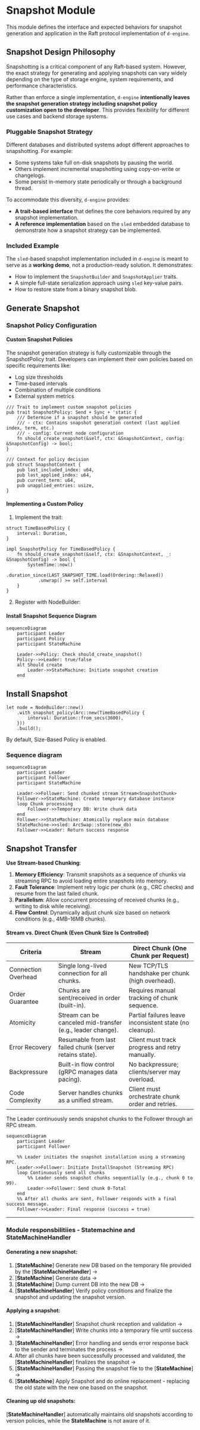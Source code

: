 # Snapshot Module

This module defines the interface and expected behaviors for snapshot generation and application in the Raft protocol implementation of `d-engine`.

## Snapshot Design Philosophy

Snapshotting is a critical component of any Raft-based system. However, the exact strategy for generating and applying snapshots can vary widely depending on the type of storage engine, system requirements, and performance characteristics.

Rather than enforce a single implementation, `d-engine` **intentionally leaves the snapshot generation strategy including snapshot policy customization open to the developer**. This provides flexibility for different use cases and backend storage systems.

### Pluggable Snapshot Strategy

Different databases and distributed systems adopt different approaches to snapshotting. For example:

- Some systems take full on-disk snapshots by pausing the world.
- Others implement incremental snapshotting using copy-on-write or changelogs.
- Some persist in-memory state periodically or through a background thread.

To accommodate this diversity, `d-engine` provides:

- **A trait-based interface** that defines the core behaviors required by any snapshot implementation.
- **A reference implementation** based on the `sled` embedded database to demonstrate how a snapshot strategy can be implemented.

### Included Example

The `sled`-based snapshot implementation included in `d-engine` is meant to serve as a **working demo**, not a production-ready solution. It demonstrates:

- How to implement the `SnapshotBuilder` and `SnapshotApplier` traits.
- A simple full-state serialization approach using `sled` key-value pairs.
- How to restore state from a binary snapshot blob.

## **Generate Snapshot**

### Snapshot Policy Configuration

#### Custom Snapshot Policies
The snapshot generation strategy is fully customizable through the SnapshotPolicy trait. Developers can implement their own policies based on specific requirements like:

- Log size thresholds
- Time-based intervals
- Combination of multiple conditions
- External system metrics

```rust,ignore
/// Trait to implement custom snapshot policies
pub trait SnapshotPolicy: Send + Sync + 'static {
    /// Determine if a snapshot should be generated
    /// - ctx: Contains snapshot generation context (last applied index, term, etc.)
    /// - config: Current node configuration
    fn should_create_snapshot(&self, ctx: &SnapshotContext, config: &SnapshotConfig) -> bool;
}

/// Context for policy decision
pub struct SnapshotContext {
    pub last_included_index: u64,
    pub last_applied_index: u64,
    pub current_term: u64,
    pub unapplied_entries: usize,
}
```

#### Implementing a Custom Policy
1. Implement the trait:

```rust,ignore
struct TimeBasedPolicy {
    interval: Duration,
}

impl SnapshotPolicy for TimeBasedPolicy {
    fn should_create_snapshot(&self, ctx: &SnapshotContext, _: &SnapshotConfig) -> bool {
        SystemTime::now()
            .duration_since(LAST_SNAPSHOT_TIME.load(Ordering::Relaxed))
            .unwrap() >= self.interval
    }
}
```
2. Register with NodeBuilder:

#### Install Snapshot Sequence Diagram
```mermaid
sequenceDiagram
    participant Leader
    participant Policy
    participant StateMachine

    Leader->>Policy: Check should_create_snapshot()
    Policy-->>Leader: true/false
    alt Should create
        Leader->>StateMachine: Initiate snapshot creation
    end
```

## **Install Snapshot**

```rust,ignore
let node = NodeBuilder::new()
    .with_snapshot_policy(Arc::new(TimeBasedPolicy {
        interval: Duration::from_secs(3600),
    }))
    .build();
```

By default, Size-Based Policy is enabled.

### Sequence diagram

```mermaid
sequenceDiagram
    participant Leader
    participant Follower
    participant StateMachine

    Leader->>Follower: Send chunked stream Stream<SnapshotChunk>
    Follower->>StateMachine: Create temporary database instance
    loop Chunk processing
        Follower->>Temporary DB: Write chunk data
    end
    Follower->>StateMachine: Atomically replace main database
    StateMachine->>sled: ArcSwap::store(new_db)
    Follower->>Leader: Return success response
```

## **Snapshot Transfer**

**Use Stream-based Chunking**:

1. **Memory Efficiency**: Transmit snapshots as a sequence of chunks via streaming RPC to avoid loading entire snapshots into memory.
2. **Fault Tolerance**: Implement retry logic per chunk (e.g., CRC checks) and resume from the last failed chunk.
3. **Parallelism**: Allow concurrent processing of received chunks (e.g., writing to disk while receiving).
4. **Flow Control**: Dynamically adjust chunk size based on network conditions (e.g., 4MB–16MB chunks).
    

#### **Stream<Chunk> vs. Direct Chunk (Even Chunk Size Is Controlled)**

| Criteria           | Stream<Chunk>                                    | Direct Chunk (One Chunk per Request)                       |
|--------------------|--------------------------------------------------|------------------------------------------------------------|
| Connection Overhead | Single long-lived connection for all chunks.    | New TCP/TLS handshake per chunk (high overhead).           |
| Order Guarantee    | Chunks are sent/received in order (built-in).     | Requires manual tracking of chunk sequence.                |
| Atomicity          | Stream can be canceled mid-transfer (e.g., leader change). | Partial failures leave inconsistent state (no cleanup). |
| Error Recovery     | Resumable from last failed chunk (server retains state). | Client must track progress and retry manually.           |
| Backpressure       | Built-in flow control (gRPC manages data pacing). | No backpressure; clients/server may overload.              |
| Code Complexity    | Server handles chunks as a unified stream.       | Client must orchestrate chunk order and retries.           |

The Leader continuously sends snapshot chunks to the Follower through an RPC stream.

```mermaid
sequenceDiagram
    participant Leader
    participant Follower

    %% Leader initiates the snapshot installation using a streaming RPC.
    Leader->>Follower: Initiate InstallSnapshot (Streaming RPC)
    loop Continuously send all chunks
        %% Leader sends snapshot chunks sequentially (e.g., chunk 0 to 99).
        Leader->>Follower: Send chunk 0-Total
    end
    %% After all chunks are sent, Follower responds with a final success message.
    Follower->>Leader: Final response (success = true)

```    
---
### Module responsbilitiies - Statemachine and StateMachineHandler

#### Generating a new snapshot:
1. [**StateMachine**] Generate new DB based on the temporary file provided by the [**StateMachineHandler**] → 
2. [**StateMachine**] Generate data → 
3. [**StateMachine**] Dump current DB into the new DB → 
3. [**StateMachineHandler**] Verify policy conditions and finalize the snapshot and updating the snapshot version.

#### Applying a snapshot:
1. [**StateMachineHandler**] Snapshot chunk reception and validation → 
2. [**StateMachineHandler**] Write chunks into a temporary file until success → 
3. [**StateMachineHandler**] Error handling and sends error response back to the sender and terminates the process → 
4. After all chunks have been successfully processed and validated, the [**StateMachineHandler**] finalizes the snapshot →  
5. [**StateMachineHandler**] Passing the snapshot file to the [**StateMachine**] → 
6. [**StateMachine**] Apply Snapshot and do online replacement - replacing the old state with the new one based on the snapshot. 

#### Cleaning up old snapshots:
[**StateMachineHandler**] automatically maintains old snapshots according to version policies, while the **StateMachine** is not aware of it.